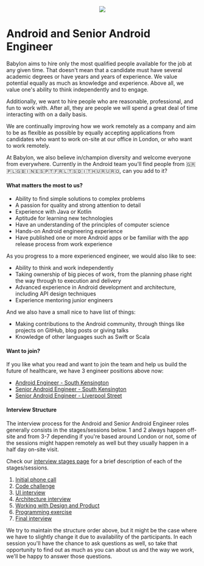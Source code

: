 <p align="center">
<img src="../../logo.png">
</p>

Android and Senior Android Engineer
==================================

Babylon aims to hire only the most qualified people available for the 
job at any given time. That doesn't mean that a candidate must have 
several academic degrees or have years and years of experience. 
We value potential equally as much as knowledge and experience. 
Above all, we value one's ability to think independently and to engage.

Additionally, we want to hire people who are reasonable, professional, 
and fun to work with. After all, they are people we will spend a great 
deal of time interacting with on a daily basis.

We are continually improving how we work remotely as a company and aim 
to be as flexible as possible by equally accepting applications from 
candidates who want to work on-site at our office in London, or who 
want to work remotely.

At Babylon, we also believe in/champion diversity and welcome everyone 
from everywhere. Currently in the Android team you'll find people from 
🇬🇷🇵🇱🇬🇧🇮🇳🇪🇸🇵🇹🇫🇷🇱🇹🇸🇩🇮🇹🇭🇺🇷🇺🇷🇴, can you add to it?

#### What matters the most to us?

- Ability to find simple solutions to complex problems
- A passion for quality and strong attention to detail
- Experience with Java or Kotlin
- Aptitude for learning new technologies
- Have an understanding of the principles of computer science
- Hands-on Android engineering experience
- Have published one or more Android apps or be familiar with the app 
  release process from work experience

As you progress to a more experienced engineer, we would also like to see:

- Ability to think and work independently
- Taking ownership of big pieces of work, from the planning phase right 
  the way through to execution and delivery
- Advanced experience in Android development and architecture, 
  including API design techniques
- Experience mentoring junior engineers

And we also have a small nice to have list of things: 
- Making contributions to the Android community, through things like 
  projects on GitHub, blog posts or giving talks
- Knowledge of other languages such as Swift or Scala

#### Want to join?

If you like what you read and want to join the team and help us 
build the future of healthcare, we have 3 engineer positions above now:
- [Android Engineer - South Kensington](https://jobs.lever.co/babylonhealth/209f62ff-e849-4496-9064-b4271b5fe70f)
- [Senior Android Engineer - South Kensington](https://jobs.lever.co/babylonhealth/29884d44-ff18-41b8-ac38-4ad66a59f585)
- [Senior Android Engineer - Liverpool Street](https://jobs.lever.co/babylonhealth/6ee9db78-6015-4c8e-a94a-131e52b581ef)

#### Interview Structure

The interview process for the Android and Senior Android Engineer roles
generally consists in the stages/sessions below. 1 and 2 always happen
off-site and from 3-7 depending if you're based around London or not,
some of the sessions might happen remotely as well but they usually
happen in a half day on-site visit. 

Check our [interview stages page](../interview_stages.md) for a brief 
description of each of the stages/sessions.
 
1. [Initial phone call](../interview_stages.md#initial-phone-call)
2. [Code challenge](../interview_stages.md#code-challenge)
3. [UI interview](../interview_stages.md#ui-interview)
4. [Architecture interview](../interview_stages.md#architecture-interview)
5. [Working with Design and Product](../interview_stages.md#working-with-design-and-product)
6. [Programming exercise](../interview_stages.md#programming-exercise)
7. [Final interview](../interview_stages.md#final-interview) 

We try to maintain the structure order above, but it might be the case 
where we have to slightly change it due to availability of the participants. 
In each session you'll have the chance to ask questions as well, so take
that opportunity to find out as much as you can about us and the way 
we work, we'll be happy to answer those questions.
